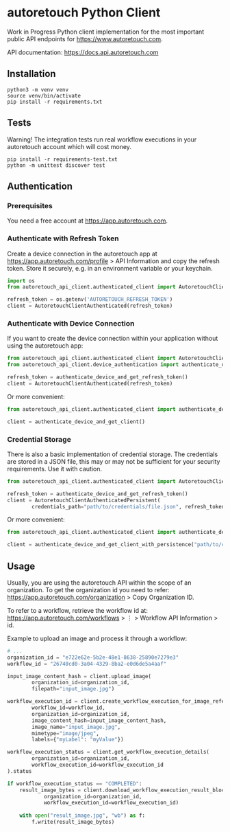 # autoretouch Python Client

Work in Progress Python client implementation for the most important public API endpoints for https://www.autoretouch.com.

API documentation: https://docs.api.autoretouch.com


## Installation 

```shell script
python3 -m venv venv 
source venv/bin/activate
pip install -r requirements.txt
```

## Tests

Warning! The integration tests run real workflow executions in your autoretouch account which will cost money.

```shell script
pip install -r requirements-test.txt
python -m unittest discover test
```

## Authentication

### Prerequisites

You need a free account at https://app.autoretouch.com.

### Authenticate with Refresh Token

Create a device connection in the autoretouch app at https://app.autoretouch.com/profile > API Information and copy the refresh token. 
Store it securely, e.g. in an environment variable or your keychain.

```python
import os
from autoretouch_api_client.authenticated_client import AutoretouchClientAuthenticated

refresh_token = os.getenv('AUTORETOUCH_REFRESH_TOKEN')
client = AutoretouchClientAuthenticated(refresh_token)
```

### Authenticate with Device Connection

If you want to create the device connection within your application without using the autoretouch app:

```python
from autoretouch_api_client.authenticated_client import AutoretouchClientAuthenticated
from autoretouch_api_client.device_authentication import authenticate_device_and_get_refresh_token

refresh_token = authenticate_device_and_get_refresh_token()
client = AutoretouchClientAuthenticated(refresh_token)
```

Or more convenient:

```python
from autoretouch_api_client.authenticated_client import authenticate_device_and_get_client

client = authenticate_device_and_get_client()
```

### Credential Storage

There is also a basic implementation of credential storage.
The credentials are stored in a JSON file, this may or may not be sufficient for your security requirements.
Use it with caution.

```python
from autoretouch_api_client.authenticated_client import AutoretouchClientAuthenticatedPersistent

refresh_token = authenticate_device_and_get_refresh_token()
client = AutoretouchClientAuthenticatedPersistent(
        credentials_path="path/to/credentials/file.json", refresh_token=refresh_token)
```

Or more convenient:

```python
from autoretouch_api_client.authenticated_client import authenticate_device_and_get_client_with_persistence

client = authenticate_device_and_get_client_with_persistence("path/to/credentials/file.json")
```


## Usage

Usually, you are using the autoretouch API within the scope of an organization.
To get the organization id you need to refer: https://app.autoretouch.com/organization > Copy Organization ID.

To refer to a workflow, retrieve the workflow id at: https://app.autoretouch.com/workflows > ⋮ > Workflow API Information > id.

Example to upload an image and process it through a workflow: 

```python
# ...
organization_id = "e722e62e-5b2e-48e1-8638-25890e7279e3"
workflow_id = "26740cd0-3a04-4329-8ba2-e0d6de5a4aaf"

input_image_content_hash = client.upload_image( 
        organization_id=organization_id,
        filepath="input_image.jpg")

workflow_execution_id = client.create_workflow_execution_for_image_reference(
        workflow_id=workflow_id, 
        organization_id=organization_id, 
        image_content_hash=input_image_content_hash, 
        image_name="input_image.jpg", 
        mimetype="image/jpeg", 
        labels={"myLabel": "myValue"})

workflow_execution_status = client.get_workflow_execution_details(
        organization_id=organization_id, 
        workflow_execution_id=workflow_execution_id
).status

if workflow_execution_status == "COMPLETED":    
    result_image_bytes = client.download_workflow_execution_result_blocking( 
            organization_id=organization_id,
            workflow_execution_id=workflow_execution_id)
    
    with open("result_image.jpg", "wb") as f:
        f.write(result_image_bytes)

```
